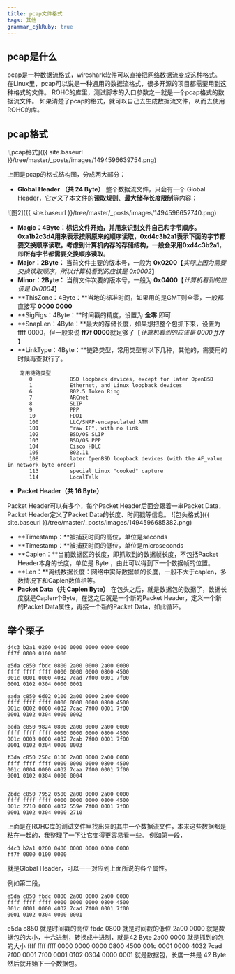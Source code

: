 ```yaml
---
title: pcap文件格式
tags: 其他
grammar_cjkRuby: true
---
```



## pcap是什么 ##
pcap是一种数据流格式，wireshark软件可以直接把网络数据流变成这种格式。
在Linux里，pcap可以说是一种通用的数据流格式，很多开源的项目都需要用到这种格式的文件。
ROHC的库里，测试脚本的入口参数之一就是一个pcap格式的数据流文件。
如果清楚了pcap的格式，就可以自己去生成数据流文件，从而去使用ROHC的库。

## pcap格式 ##  
![pcap格式]({{ site.baseurl }}/tree/master/_posts/images/1494596639754.png)

上图是pcap的格式结构图，分成两大部分：

> 
 - **Global Header （共 24 Byte）**
 整个数据流文件，只会有一个 Global Header，它定义了本文件的**读取规则**、**最大储存长度限制**等内容；
 
![图2]({{ site.baseurl }}/tree/master/_posts/images/1494596652740.png)

  - **Magic：4Byte：**标记文件开始，并用来识别文件自己和字节顺序。0xa1b2c3d4用来表示按照原来的顺序读取，0xd4c3b2a1表示下面的字节都要交换顺序读取。考虑到计算机内存的存储结构，一般会采用**0xd4c3b2a1**，即**所有字节都需要交换顺序读取**。
  - **Major：2Byte：** 当前文件主要的版本号，一般为 **0x0200**【*实际上因为需要交换读取顺序，所以计算机看到的应该是 0x0002*】
  - **Minor：2Byte：** 当前文件次要的版本号，一般为 **0x0400**【*计算机看到的应该是 0x0004*】
  - **ThisZone：4Byte：**当地的标准时间，如果用的是GMT则全零，一般都直接写 **0000 0000**
  - **SigFigs：4Byte：**时间戳的精度，设置为 **全零** 即可
  - **SnapLen：4Byte：**最大的存储长度，如果想把整个包抓下来，设置为 ffff 0000，但一般来说 **ff7f 0000**就足够了【*计算机看到的应该是 0000 ff7f* 】
  - **LinkType：4Byte：**链路类型，常用类型有以下几种，其他的，需要用的时候再查就行了。
  

```
	常用链路类型
	   0            BSD loopback devices, except for later OpenBSD
       1            Ethernet, and Linux loopback devices
       6            802.5 Token Ring
       7            ARCnet
       8            SLIP
       9            PPP
       10           FDDI
       100          LLC/SNAP-encapsulated ATM
       101          "raw IP", with no link
       102          BSD/OS SLIP
       103          BSD/OS PPP
       104          Cisco HDLC
       105          802.11
       108          later OpenBSD loopback devices (with the AF_value in network byte order)
       113          special Linux "cooked" capture
       114          LocalTalk
```


 - **Packet Header（共 16 Byte）**
 
 Packet Header可以有多个，每个Packet Header后面会跟着一串Packet Data，Packet Header定义了Packet Data的长度、时间戳等信息。
 ![包头格式]({{ site.baseurl }}/tree/master/_posts/images/1494596685382.png)
 - **Timestamp：**被捕获时间的高位，单位是seconds
 - **Timestamp：**被捕获时间的低位，单位是microseconds
 - **Caplen：**当前数据区的长度，即抓取到的数据帧长度，不包括Packet Header本身的长度，单位是 Byte ，由此可以得到下一个数据帧的位置。
 - **Len：**离线数据长度：网络中实际数据帧的长度，一般不大于caplen，多数情况下和Caplen数值相等。
 - **Packet Data（共 Caplen Byte）**
 在包头之后，就是数据包的数据了，数据长度就是Caplen个Byte，在这之后就是一个新的Packet Header，定义一个新的Packet Data属性，再接一个新的Packet Data，如此循环。

## 举个栗子 ##

```
d4c3 b2a1 0200 0400 0000 0000 0000 0000
ff7f 0000 0100 0000 

e5da c850 fbdc 0800 2a00 0000 2a00 0000 
ffff ffff ffff 0000 0000 0000 0800 4500 
001c 0001 0000 4032 7cad 7f00 0001 7f00 
0001 0102 0304 0000 0001 

eada c850 6d02 0100 2a00 0000 2a00 0000 
ffff ffff ffff 0000 0000 0000 0800 4500 
001c 0002 0000 4032 7cac 7f00 0001 7f00 
0001 0102 0304 0000 0002 

eeda c850 9824 0800 2a00 0000 2a00 0000 
ffff ffff ffff 0000 0000 0000 0800 4500 
001c 0003 0000 4032 7cab 7f00 0001 7f00 
0001 0102 0304 0000 0003 

f3da c850 250c 0100 2a00 0000 2a00 0000 
ffff ffff ffff 0000 0000 0000 0800 4500 
001c 0004 0000 4032 7caa 7f00 0001 7f00 
0001 0102 0304 0000 0004


2bdc c850 7952 0500 2a00 0000 2a00 0000
ffff ffff ffff 0000 0000 0000 0800 4500
001c 2710 0000 4032 559e 7f00 0001 7f00
0001 0102 0304 0000 2710 
```
上面是在ROHC库的测试文件里找出来的其中一个数据流文件，本来这些数据都是粘在一起的，我整理了一下让它变得更容易看一些。
例如第一段，

```
d4c3 b2a1 0200 0400 0000 0000 0000 0000
ff7f 0000 0100 0000 
```
就是Global Header，可以一一对应到上面所说的各个属性。

例如第二段，

```
e5da c850 fbdc 0800 2a00 0000 2a00 0000 
ffff ffff ffff 0000 0000 0000 0800 4500 
001c 0001 0000 4032 7cad 7f00 0001 7f00 
0001 0102 0304 0000 0001 
```
e5da c850 就是时间戳的高位
fbdc 0800 就是时间戳的低位
2a00 0000 就是数据包的大小，十六进制，转换成十进制，就是42 Byte
2a00 0000 就是抓到的包的大小
ffff ffff ffff 0000 0000 0000 0800 4500 
001c 0001 0000 4032 7cad 7f00 0001 7f00 
0001 0102 0304 0000 0001 就是数据包，长度一共是 42 Byte
然后就开始下一个数据包。


